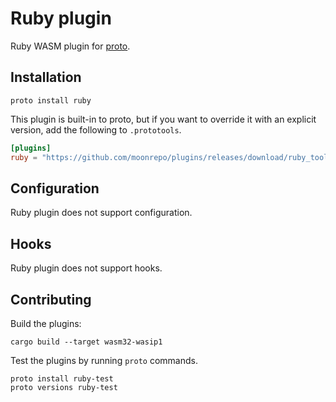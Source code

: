# Ruby plugin

Ruby WASM plugin for [proto](https://github.com/moonrepo/proto).

## Installation

```shell
proto install ruby
```

This plugin is built-in to proto, but if you want to override it with an explicit version, add the following to `.prototools`.

```toml
[plugins]
ruby = "https://github.com/moonrepo/plugins/releases/download/ruby_tool-vX.Y.Z/ruby_tool.wasm"
```

## Configuration

Ruby plugin does not support configuration.

## Hooks

Ruby plugin does not support hooks.

## Contributing

Build the plugins:

```shell
cargo build --target wasm32-wasip1
```

Test the plugins by running `proto` commands.

```shell
proto install ruby-test
proto versions ruby-test
```
